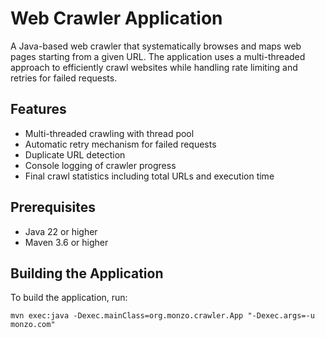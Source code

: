 # Web Crawler Application

A Java-based web crawler that systematically browses and maps web pages starting from a given URL. The application uses
a multi-threaded approach to efficiently crawl websites while handling rate limiting and retries for failed requests.

## Features

- Multi-threaded crawling with thread pool
- Automatic retry mechanism for failed requests
- Duplicate URL detection
- Console logging of crawler progress
- Final crawl statistics including total URLs and execution time

## Prerequisites

- Java 22 or higher
- Maven 3.6 or higher

## Building the Application

To build the application, run:

```shell
mvn exec:java -Dexec.mainClass=org.monzo.crawler.App "-Dexec.args=-u monzo.com"
```



